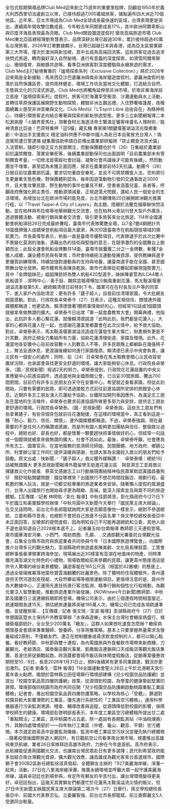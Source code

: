 全包式假期領導品牌Club Med迎來創立75週年的重要里程碑，回顧自1950年於義大利西西里切法盧創立以來，已接待超過7,000萬組旅客，據點遍布四大洲近70個地區。近年來，亞太市場成為Club Med全球成長最快速的區域，台灣表現更是突出，連續兩年營收雙位數成長，今年較去年同期更成長17%，其中歐洲阿爾卑斯山與印度洋海島表現最為亮眼。Club Med開設獵遊度假村 搶攻高端旅遊市場  Club Med東北亞區總經理劉育慧表示，品牌深耕台灣已超過30年，累計接待超過40萬名台灣旅客。2026年訂單數據顯示，台灣已超越日本與香港，成為亞太區營業額第三大市場，僅次於澳洲與新加坡，其中五成為高端回流客。這些旅客從過去追求快閃式旅遊，轉而偏好深入自然秘境、進行有意義的深度探索，如滑雪阿爾卑斯山、珊瑚復育、與鯨豚共遊等。看準亞洲旅客對深度體驗與永續旅遊的需求，Club Med主打秘境奢華的「謐境探索系列（Exclusive Collection）」將於2026年迎來兩座全新據點：馬來西亞沙巴婆羅洲與南非海岸獵遊度假村。婆羅洲度假村坐落於自然保護區旁，提供雨林健走、環境工作坊及當地文化體驗，打造結合自然、生態與文化的沉浸式旅遊。Club Med也將觸角延伸至非洲市場，於南非東海岸設立首座「謐境探索系列」度假村。旅客可於海灘享受衝浪、沙灘運動與水上活動，並轉往草原保護區展開野生動物探險，體驗非洲五霸巡禮、入住野奢帳篷屋，夜晚圍繞篝火感受非洲音樂與文化。Club Med以「L’Esprit Libre 自由自在」為精神核心，持續引領旅客走向結合奢華與探索的嶄新旅遊型態。更多三立新聞網報導二本松涮涮屋「火鍋界愛馬仕」頂奢食材北海道活帝王蟹滿足饕客味蕾名人理財術／股神清倉比亞迪！巴菲特重押「這5檔」藏玄機 專家揭1關鍵堰塞湖溢流光復鄉重創！中油出手支援救災 穩定油料供應不中斷中國人為赴日本自駕冒充台灣人！偽造駕照遭日警逮捕 疑集團協助申請日前傳出農業部研擬將「禁止餵食流浪犬貓」入法管制，隨即引發正反方民眾關注，而動保團體也於今（26）日集結於農業部前抗議禁餵食、落實安樂死等，後續農業部動保司也出面說明「目前農業部未有管制餵食考量，一切修法皆需經社會討論、凝聚社會共識後才可能有後續」，然而動團並不埋單，甚至認為未獲正面回應，揚言在農業部前待3天抗議。動團今（26）日號召前往農業部抗議，要求切勿重啟安樂死，並且不可將禁餵食入法，否則將衍生更嚴重生態危機，野保團體則認為，每年因遊蕩動物引發的交通事故近3000件，且犬隻攻擊民眾、野生動物的事件也屢見不鮮，受害者涵蓋兒童、長者等，呼籲政府應強化飼主責任、推動源頭減量，正視遊蕩犬問題，還給人民一個安全的生活環境。為增加台北在歐洲市場的能見度，台北市觀傳局20日展開歐洲觀光推廣行程，以「Travel Taipei-A City of Layers」為主題，陸續於法蘭克福舉辦快閃活動，並在柏林與布拉格等地舉辦觀光交流會，也在柏林火車站刊登大型戶外廣告，透過實體活動、視覺行銷與業者交流會，吸引更多旅客來台北旅遊。114年全國運動會帆船項目26日完成最終賽程，臺南市代表隊驚艷全場，以7金7銀4銅總計共18面獎牌傲人成績榮登帆船項目最大贏家，再次印證臺南市在帆船競技場域的領航實力。市長黃偉哲表示，帆船一直是臺南市優勢項目，代表隊選手於此次比賽中不畏變化莫測的海象，憑藉出色的技術與堅強的意志，在競爭激烈的全國舞台上脫穎而出；此屆全運會帆船金牌數共14面，臺南市就囊獲二分之一金牌數，斬獲7金傲人成績，讓全體市民與有榮焉；市府會持續挹注運動發展資源，提供教練與選手更優質訓練環境，持續加強對運動員的支持與培養，讓臺南選手能在全國、甚至國際舞台發光發熱。南市體育局長陳良乾說，南市代表隊從初賽起即展現強勢實力，其中「金牌姐妹花」姐姐陳鈁妤為雙人帆船420型選手，妹妹陳睿萱為ILCA4單人帆船選手 ...即時中心／黃于庭、魏熙芸報導樺加沙颱風重創花蓮，馬太鞍溪堰塞湖溢流事發第5天，總統賴清德日前特別下令，國軍可在在村長及災戶等的同意下，進入家戶內協助清淤；更有許多「鏟子超人」自發前往清理家園，令大批網友相當感動。對此，行政院長卓榮泰今（27）日表示，這種互相信任、關懷連外國媒體都稱道；他更認為，賴清德懷著1顆把事情做好的心，但經常1句話或1個鏡頭就被拿來做無謂的擴大。卓榮泰今日出席「第一屆食農教育大會」開幕典禮，他指出，此刻許多人都心繫花蓮，就像賴清德說道「此時此刻，我們都是花蓮人」，大家的心都與花蓮人在一起，也感謝花蓮富里鄉農會在此次災情中，給予很大協助。對此，卓榮泰表示，馬太鞍溪堰塞湖溢流造成花蓮發生重大傷亡，財產損失更是不計其數，政府正傾全力集結所有力量，協助花蓮清理街道、家園及環境。此外，花蓮當地各安置中心目前收容數十人到數百人不等，許多民眾晚上都躺臥在幾張椅子上，無法妥適休息，更遑論後續如何進行家園復原。賴清德已表示中央會負責，讓災民有一個安心的處所；同時，前（24）日卓榮泰在馬太鞍教會關心災民收容安置狀況時，也承諾會尋找更安全舒適的環境，讓大家能夠安心休息。行政院長卓榮泰。（圖／民視新聞）經過2天的努力，卓榮泰提到，行政院在花蓮設置的中央災害應變中心前進協調所，透過當地與全國旅館公會，已洽妥30間旅館、騰出700間房間。目前仍有許多災民朋友白天守在安置中心，希望就近查看家園，但從此刻開始，只要有需要的民眾，即可透過接駁方式前往前進協調所安排的旅館安心休息。近期許多志工朋友湧入花蓮給予協助，台鐵除加開列車因應外，為滿足志工朋友在當地的生活條件，卓榮泰也要求前進協調所做更多努力與安排，提供志工朋友更舒適的環境。行政院長卓榮泰。（圖／民視新聞）卓榮泰說，這些志工朋友們有些拿著鏟子，有些背個背包就前往花蓮馳援，在這樣的環境當中，真正看到這是一種「耐心、毅力、信任、關懷」，連外國媒體都稱道。不過，卓榮泰強調，現在最需要的不是任何人的稱讚或感謝，而是所有國人能夠更加團結與信任，整個救災過程中，總統也好、部長也好，都是懷著一顆要趕快把事情做好的心，但經常一句話或一個鏡頭就被拿來做無謂的擴大，社會不該如此。最後，卓榮泰呼籲，社會應為所有志工、國軍官兵、在當地服務的慈濟師兄師姐、民間團體、地方政府、鄉鎮公所、村里辦公室工作同仁提供溫暖與感謝，也請大家為全國投入救災的朋友們給予鼓勵。原文出處：快新聞／「鏟子超人」救災獲外媒稱讚！　卓榮泰嘆：總統1句話被無謂擴大 更多民視新聞報導外籍留學生挺進花蓮災區　與慈濟志工並肩救災揮鏟救災化作披風　蔡英文感謝志工以行動展現團結精神指民眾黨默認黃國昌養狗仔　簡舒培點關鍵問題：錢從哪裡來？出國旅行不想花時間找飯店、規劃行程，最乾脆的懶人玩法，就是一切都交給專業的旅遊業者來安排。隨著懶人度假的風潮盛行，台灣人出國旅行也開始尋求更為精緻、高端，能深入探索並且與眾不同的旅遊體驗。【互傳媒／記者 林明佑／彰化 報導】中秋佳節將至，彰化縣政府今(27)日下午於國立和美實驗學校辦理「中秋月圓中天新聞今天舉行「國民黨主席大辯論」，在交叉詰問時，前台北市長郝龍斌詢問大家是否願意像他一樣宣示，絕對不參選總統、立委和縣市首長，也絕對不會把自己放進不分區名單？孫文學校總校長張亞中未正面回答，反嗆郝的提問虛假，因為明知自己不可能再選總統和立委，其他人說不選也是知道自己2028根本選不上。記者羅玉如∕台南報導 教師節三天連假登場。南市國華海安河樂、小西門、南紡商圈、孔廟、…交通部觀光署委託台灣觀光協會，召集全台縣市政府與旅遊業者共同參與今年「日本國際旅遊博覽會」，向國際推介台灣多元的觀光魅力。澎湖縣政府旅遊處長陳美齡、文化局長陳鈺雲、工策會總幹事張豪澤領軍跨海參加，現場展出近30樣富有澎湖在地風味的物產，同時準備充滿澎湖文化特色的小禮物，現場致贈給前來參觀的民眾，讓更貴州懸崖酒店提供令人驚嘆的峽谷美景體驗，讓遊客能在165公尺高（相當於42層樓）的懸崖上，透過全玻璃帷幕落地窗欣賞雲海翻騰的壯麗景色。除了獨特的住宿體驗外，貴州還提供天然河道划皮筏艇、大自然攀岩場等極限運動項目。更值得注意的是，貴州作為大數據中心，正運用先進技術進行客流監測、精準行銷和個性化行程規劃，為觀光業注入智慧動能，推動旅遊產業升級發展。[NOWnews今日新聞]教師節、中秋節及國慶日三波連續假期即將登場，機場公司表示，由於三個連假時間相當接近，疏運期間長達15天，預估總旅運量將突破195萬人次。機場公司已完成各項疏運準備，並提醒旅客...【互傳媒／記者 張文琦／澎湖 報導】澎湖縣政府今（27）日於休憩園區暨水土保持戶外教室舉辦「水保森遊樂」水保主台灣社會糖尿病盛行，根據衛福部統計，全台至少200萬名「糖友」，這群人如果想吃速食怎麼辦？糖尿病關懷基金會請來專業醫師、營養師，分享用餐策略，基本上只要掌握熱量需求及營養組成2原則，不僅糖友們，連正在控制體重或尋求飲食控制的人，都可以開心點餐。看好教師節、中秋節與雙十連假，為內需國旅與外食餐飲市場帶來新商機，力麗觀光、老爺酒店、國泰飯店觀光事業、凱撒飯店連鎖與口天成飯店等觀光飯店集團，首波住房促銷戰起跑，除涵蓋都會城市飯店與休閒度假飯店，促銷專案優惠效期短至10／6日，長至2026年1月31日止，預料後續將有更多同業跟進，戰況亦更加激烈。【記者 劉春生／雲林 報導】114全國運動會聖火26日上午於北港朝天宮引萬年香火點燃，晚間於雲林縣立田徑場舉行環境部建構《兒少校園空品防護網》並提出「校園空氣品質四層防護網」政策，從源頭到校園，為學童的健康築起堅實的屏障。環境部偕同桃園市政府共同召開「兒少校園空品防護網啟動桃園重點工業區體檢」記者會，推出校園空氣品質四層防護策略，以學校為核心「受體」，篩選對校園具較大影響潛勢的工業區，優先進行系統性的「工業區空污體檢」，運用科學儀器進行污染監測溯源、稽查、輔導改善與追蹤，從源頭降低對校園的影響，保障學校師生的健康。環境部彭啓明部長表示，本年度工業區空污總體檢所提出廿二處「重點關注」工業區，其中桃園市占五處，除一處設有長期監測站（中油桃煉廠）外，其餘四處環境部於一一四年執行工業區（中壢、龜山、觀音、平鎮）空污體檢。本次選定啟英高中設置監測儀器，監測中壢工業區空污狀況並優先執行總體檢 ...隨著疫情後國際旅遊人潮回升，有日籍航空公司看準南台灣市場，規畫推出高雄飛東京航線，業者26日率隊拜訪高雄市政府，力拚在今年底首航。高市府表示，此航線能促進兩國觀光交流，也讓南台灣民眾赴日有更多選擇；民代則希望政府能多加結合南台灣觀光資源，擴大觀光效應，讓高雄成為觀光客來台首選城市。國際獅子會300B2區新任總監徐淑真發起、全體獅友主辦的「927美麗海岸線，淨灘一起來」活動，27日在八里海岸線淨灘，推廣永續環境並呼籲大眾一起守護美麗海岸線，議員卓冠廷也到場參與，肯定所有獅友的辛苦付出，讓台灣環境變得更美好。卓冠廷指出，這幾天其實獅友們都還忙於花蓮馬太鞍溪溢流災情的賑災，但27日中天新聞主辦國民黨主席大辯論第二場次今（27）日舉行，孫文學校總校長張亞中、前國大代表蔡志弘、立委羅智強、前台北市長郝龍斌、前立委鄭麗文5人受邀同台較量。